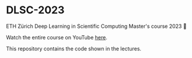 # DLSC-2023
ETH Zürich Deep Learning in Scientific Computing Master's course 2023 📖

Watch the entire course on YouTube [here](https://www.youtube.com/@CAMLabETHZurich/videos).

This repository contains the code shown in the lectures.
